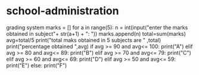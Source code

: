 # school-administration
grading system
marks = []
for a in range(5):
    n = int(input("enter the marks obtained in subject"+ str(a+1) + ": "))
    marks.append(n)
total=sum(marks)
avg=total/5
print("total maks obtained in 5 subjects are " ,total)
print("percentage obtained ",avg)
if avg >= 90 and avg<= 100:
        print("A")
elif avg >= 80 and avg<= 89:
    print("B")
elif avg >= 70 and avg<= 79:
    print("C")
elif avg >= 60 and avg<= 69:
    print("D")
elif avg >= 50 and avg<= 59:
    print("E")
else:
    print("F")
